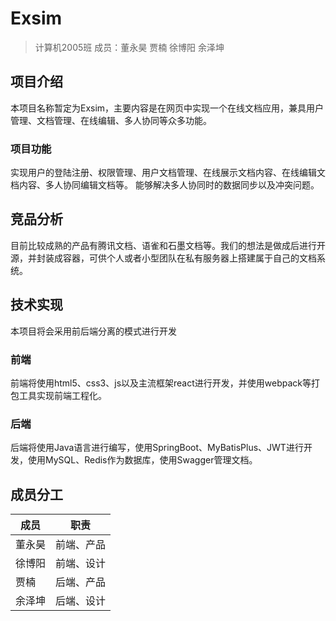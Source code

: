 # Exsim
> 计算机2005班 成员：董永昊 贾楠 徐博阳 余泽坤
## 项目介绍
本项目名称暂定为Exsim，主要内容是在网页中实现一个在线文档应用，兼具用户管理、文档管理、在线编辑、多人协同等众多功能。
### 项目功能
实现用户的登陆注册、权限管理、用户文档管理、在线展示文档内容、在线编辑文档内容、多人协同编辑文档等。
能够解决多人协同时的数据同步以及冲突问题。
## 竞品分析
目前比较成熟的产品有腾讯文档、语雀和石墨文档等。我们的想法是做成后进行开源，并封装成容器，可供个人或者小型团队在私有服务器上搭建属于自己的文档系统。
## 技术实现
本项目将会采用前后端分离的模式进行开发
### 前端
前端将使用html5、css3、js以及主流框架react进行开发，并使用webpack等打包工具实现前端工程化。
### 后端
后端将使用Java语言进行编写，使用SpringBoot、MyBatisPlus、JWT进行开发，使用MySQL、Redis作为数据库，使用Swagger管理文档。
## 成员分工
| 成员 | 职责 |
| --- | --- |
| 董永昊 | 前端、产品 |
| 徐博阳 | 前端、设计 |
| 贾楠 | 后端、产品 |
| 余泽坤 | 后端、设计 |
